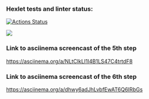 ### Hexlet tests and linter status:
[![Actions Status](https://github.com/lapaduga/php-project-45/actions/workflows/hexlet-check.yml/badge.svg)](https://github.com/lapaduga/php-project-45/actions)

<a href="https://codeclimate.com/github/lapaduga/php-project-45/maintainability">
	<img src="https://api.codeclimate.com/v1/badges/6af34f214d81f214622f/maintainability" />
</a>

### Link to asciinema screencast of the 5th step
https://asciinema.org/a/NLtClkLI1I4B1LS47C4trtdF8

### Link to asciinema screencast of the 6th step
https://asciinema.org/a/dhwy6adJhLvbfEwAT6Q6IRbGs
